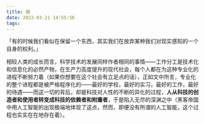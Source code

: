 ```yaml
---
title: 摘
date: 2022-03-21 14:55:56
tags:
---
```

「有的时候我们看似在保留一个东西，其实我们在放弃某种我们对现实感知的一个自身的权利。」

相较人类的成长而言，科学技术的发展同样作者相同的事情——工作分工是技术化和信息化的必然产物，在生产力高度提升的现代社会，每个人都在为这种专业化的进程不断努力着（如果你想要在这个社会有立足点的话），正如文中所言，专业化的整个进程都是被严格程序化的——最好的学校，最好的实习，最好的工作，最好的待遇——而这一切的背后，却是科技对人性的不断的异化的过程，**人从科技的创造者和使用者转变成科技的依赖者和附庸者**，于是陷入无尽的深渊之中（黑客帝国中用人工智能的出现极端地体现了这点，然而，即便没有所谓的人工智能，这个过程也实实在在地存在着）。
